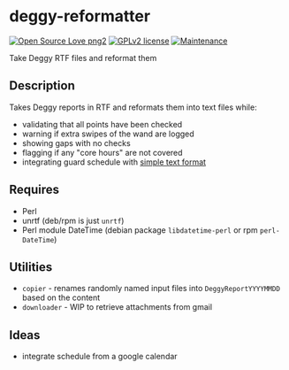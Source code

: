 # deggy-reformatter

[![Open Source Love png2](https://badges.frapsoft.com/os/v2/open-source.png?v=103)](https://github.com/ellerbrock/open-source-badges/)
[![GPLv2 license](https://img.shields.io/badge/License-GPLv2-blue.svg)](https://github.com/chicks-net/deggy-reformatter/blob/master/LICENSE)
[![Maintenance](https://img.shields.io/badge/Maintained%3F-no-red.svg)](https://github.com/chicks-net/deggy-reformatter/graphs/commit-activity)

Take Deggy RTF files and reformat them

## Description

Takes Deggy reports in RTF and reformats them into text files while:

* validating that all points have been checked
* warning if extra swipes of the wand are logged
* showing gaps with no checks
* flagging if any "core hours" are not covered
* integrating guard schedule with [simple text format](Schedule_format.md)

## Requires

* Perl
* unrtf (deb/rpm is just `unrtf`)
* Perl module DateTime (debian package `libdatetime-perl` or rpm `perl-DateTime`)

## Utilities

* `copier` - renames randomly named input files into `DeggyReportYYYYMMDD` based on the content
* `downloader` - WIP to retrieve attachments from gmail

## Ideas

* integrate schedule from a google calendar
